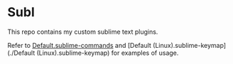 # Subl

This repo contains my custom sublime text plugins.

Refer to [Default.sublime-commands](./Default.sublime-commands) and [Default (Linux).sublime-keymap](./Default (Linux).sublime-keymap) for examples of usage.
